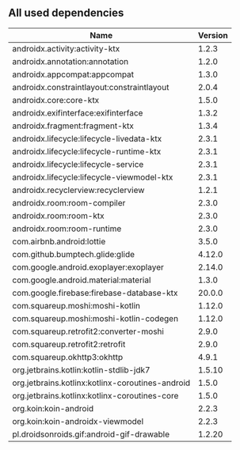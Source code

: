 ## All used dependencies
| Name      | Version   |
| --------- | --------  |
| androidx.activity:activity-ktx | 1.2.3 |
| androidx.annotation:annotation | 1.2.0 |
| androidx.appcompat:appcompat | 1.3.0 |
| androidx.constraintlayout:constraintlayout | 2.0.4 |
| androidx.core:core-ktx | 1.5.0 |
| androidx.exifinterface:exifinterface | 1.3.2 |
| androidx.fragment:fragment-ktx | 1.3.4 |
| androidx.lifecycle:lifecycle-livedata-ktx | 2.3.1 |
| androidx.lifecycle:lifecycle-runtime-ktx | 2.3.1 |
| androidx.lifecycle:lifecycle-service| 2.3.1 |
| androidx.lifecycle:lifecycle-viewmodel-ktx| 2.3.1 |
| androidx.recyclerview:recyclerview | 1.2.1 |
| androidx.room:room-compiler | 2.3.0 |
| androidx.room:room-ktx | 2.3.0 |
| androidx.room:room-runtime | 2.3.0 |
| com.airbnb.android:lottie | 3.5.0 |
| com.github.bumptech.glide:glide | 4.12.0 |
| com.google.android.exoplayer:exoplayer | 2.14.0 |
| com.google.android.material:material | 1.3.0 |
| com.google.firebase:firebase-database-ktx | 20.0.0 |
| com.squareup.moshi:moshi-kotlin | 1.12.0 |
| com.squareup.moshi:moshi-kotlin-codegen | 1.12.0|
| com.squareup.retrofit2:converter-moshi| 2.9.0 |
| com.squareup.retrofit2:retrofit | 2.9.0 |
| com.squareup.okhttp3:okhttp | 4.9.1 |
| org.jetbrains.kotlin:kotlin-stdlib-jdk7| 1.5.10 |
| org.jetbrains.kotlinx:kotlinx-coroutines-android | 1.5.0 |
| org.jetbrains.kotlinx:kotlinx-coroutines-core | 1.5.0 |
| org.koin:koin-android | 2.2.3 |
| org.koin:koin-androidx-viewmodel | 2.2.3 |
| pl.droidsonroids.gif:android-gif-drawable | 1.2.20 |
